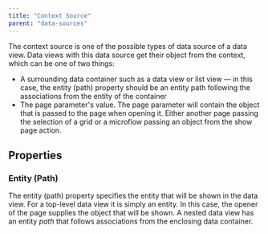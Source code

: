 ```yaml
---
title: "Context Source"
parent: "data-sources"
---
```


The context source is one of the possible types of data source of a data view. Data views with this data source get their object from the context, which can be one of two things:

* A surrounding data container such as a data view or list view — in this case, the entity (path) property should be an entity path following the associations from the entity of the container
* The page parameter's value. The page parameter will contain the object that is passed to the page when opening it. Either another page passing the selection of a grid or a microflow passing an object from the show page action.

## Properties

### Entity (Path)

The entity (path) property specifies the entity that will be shown in the data view. For a top-level data view it is simply an entity. In this case, the opener of the page supplies the object that will be shown. A nested data view has an entity _path_ that follows associations from the enclosing data container.
